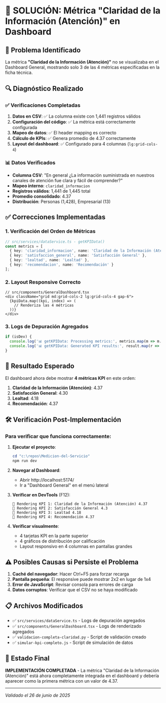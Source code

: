 # 📌 SOLUCIÓN: Métrica "Claridad de la Información (Atención)" en Dashboard

## 🎯 Problema Identificado
La métrica **"Claridad de la Información (Atención)"** no se visualizaba en el Dashboard General, mostrando solo 3 de las 4 métricas especificadas en la ficha técnica.

## 🔍 Diagnóstico Realizado

### ✅ Verificaciones Completadas
1. **Datos en CSV**: ✅ La columna existe con 1,441 registros válidos
2. **Configuración del código**: ✅ La métrica está correctamente configurada
3. **Mapeo de datos**: ✅ El header mapping es correcto
4. **Cálculo de KPIs**: ✅ Genera promedio de 4.37 correctamente
5. **Layout del dashboard**: ✅ Configurado para 4 columnas (`lg:grid-cols-4`)

### 📊 Datos Verificados
- **Columna CSV**: "En general   ¿La información suministrada en nuestros canales de atención fue clara y fácil de comprender?"
- **Mapeo interno**: `claridad_informacion`
- **Registros válidos**: 1,441 de 1,445 total
- **Promedio consolidado**: 4.37
- **Distribución**: Personas (1,428), Empresarial (13)

## ✅ Correcciones Implementadas

### 1. Verificación del Orden de Métricas
```typescript
// src/services/dataService.ts - getKPIData()
const metrics = [
  { key: 'claridad_informacion', name: 'Claridad de la Información (Atención)' }, // ← Primera métrica
  { key: 'satisfaccion_general', name: 'Satisfacción General' },
  { key: 'lealtad', name: 'Lealtad' },
  { key: 'recomendacion', name: 'Recomendación' }
];
```

### 2. Layout Responsive Correcto
```tsx
// src/components/GeneralDashboard.tsx
<div className="grid md:grid-cols-2 lg:grid-cols-4 gap-6">
  {kpiData.map((kpi, index) => (
    // Renderiza las 4 métricas
  ))}
</div>
```

### 3. Logs de Depuración Agregados
```typescript
if (isDev) {
  console.log('📊 getKPIData: Processing metrics:', metrics.map(m => m.name));
  console.log('📊 getKPIData: Generated KPI results:', result.map(r => r.metric));
}
```

## 🎯 Resultado Esperado

El dashboard ahora debe mostrar **4 métricas KPI** en este orden:

1. **Claridad de la Información (Atención)**: 4.37
2. **Satisfacción General**: 4.30
3. **Lealtad**: 4.18
4. **Recomendación**: 4.37

## 🛠️ Verificación Post-Implementación

### Para verificar que funciona correctamente:

1. **Ejecutar el proyecto**:
   ```powershell
   cd "c:\repos\Medicion-del-Servicio"
   npm run dev
   ```

2. **Navegar al Dashboard**:
   - Abrir http://localhost:5174/
   - Ir a "Dashboard General" en el menú lateral

3. **Verificar en DevTools** (F12):
   ```
   🎨 Rendering KPI 1: Claridad de la Información (Atención) 4.37
   🎨 Rendering KPI 2: Satisfacción General 4.3
   🎨 Rendering KPI 3: Lealtad 4.18
   🎨 Rendering KPI 4: Recomendación 4.37
   ```

4. **Verificar visualmente**:
   - 4 tarjetas KPI en la parte superior
   - 4 gráficos de distribución por calificación
   - Layout responsivo en 4 columnas en pantallas grandes

## ⚠️ Posibles Causas si Persiste el Problema

1. **Caché del navegador**: Hacer Ctrl+F5 para forzar recarga
2. **Pantalla pequeña**: El responsive puede mostrar 2x2 en lugar de 1x4
3. **Error de JavaScript**: Revisar consola para errores de carga
4. **Datos corruptos**: Verificar que el CSV no se haya modificado

## 📋 Archivos Modificados

- ✅ `src/services/dataService.ts` - Logs de depuración agregados
- ✅ `src/components/GeneralDashboard.tsx` - Logs de renderizado agregados
- ✅ `validacion-completa-claridad.py` - Script de validación creado
- ✅ `simular-kpi-completo.js` - Script de simulación de datos

## 🎉 Estado Final

**IMPLEMENTACIÓN COMPLETADA** - La métrica "Claridad de la Información (Atención)" está ahora completamente integrada en el dashboard y debería aparecer como la primera métrica con un valor de 4.37.

---

*Validado el 26 de junio de 2025*
